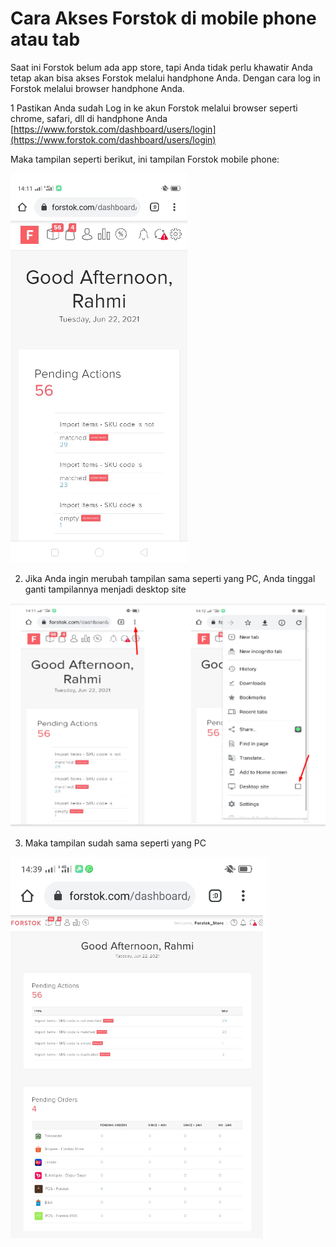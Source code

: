 # Cara Akses Forstok di mobile phone atau tab

Saat ini Forstok belum ada app store, tapi Anda tidak perlu khawatir Anda tetap akan bisa akses Forstok melalui handphone Anda. Dengan cara log in Forstok melalui browser handphone Anda.

1 Pastikan Anda sudah Log in ke akun Forstok melalui browser seperti chrome, safari, dll di handphone Anda [https://www.forstok.com/dashboard/users/login](https://www.forstok.com/dashboard/users/login)

Maka tampilan seperti berikut, ini tampilan Forstok mobile phone:

![](../../.gitbook/assets/image%20%28375%29.png)

2. Jika Anda ingin merubah tampilan sama seperti yang PC, Anda tinggal ganti tampilannya menjadi desktop site

![](../../.gitbook/assets/image%20%28376%29.png)

3. Maka tampilan sudah sama seperti yang PC

![](../../.gitbook/assets/image%20%28379%29.png)

